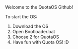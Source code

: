 Welcome to the QuotaOS Github!

To start the OS:
1. Download the OS
2. Open Bootloader.bat
3. Choose 2 for QuotaOS
4. Have fun with Quota OS! :D